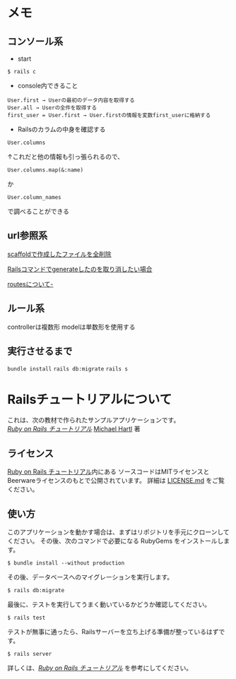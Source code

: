 # メモ

## コンソール系
- start
```
$ rails c
```

- console内できること
```
User.first → Userの最初のデータ内容を取得する
User.all → Userの全件を取得する
first_user = User.first → User.firstの情報を変数first_userに格納する
```

- Railsのカラムの中身を確認する

```shell
User.columns
```
↑これだと他の情報も引っ張られるので、

```shell
User.columns.map(&:name)
```
か
```shell
User.column_names
```
で調べることができる

## url参照系

[scaffoldで作成したファイルを全削除](https://tamamemo.hatenablog.com/entry/20120113/1326435969)

[Railsコマンドでgenerateしたのを取り消したい場合](https://shinodogg.com/?p=3341)

[routesについて-](https://railsguides.jp/routing.html)

## ルール系

controllerは複数形
modelは単数形を使用する

## 実行させるまで

`bundle install`
`rails db:migrate`
`rails s`

# Railsチュートリアルについて

これは、次の教材で作られたサンプルアプリケーションです。   
[*Ruby on Rails チュートリアル*](https://railstutorial.jp/)
[Michael Hartl](http://www.michaelhartl.com/) 著

## ライセンス

[Ruby on Rails チュートリアル](https://railstutorial.jp/)内にある
ソースコードはMITライセンスとBeerwareライセンスのもとで公開されています。
詳細は [LICENSE.md](LICENSE.md) をご覧ください。

## 使い方

このアプリケーションを動かす場合は、まずはリポジトリを手元にクローンしてください。
その後、次のコマンドで必要になる RubyGems をインストールします。

```
$ bundle install --without production
```

その後、データベースへのマイグレーションを実行します。

```
$ rails db:migrate
```

最後に、テストを実行してうまく動いているかどうか確認してください。

```
$ rails test
```

テストが無事に通ったら、Railsサーバーを立ち上げる準備が整っているはずです。

```
$ rails server
```

詳しくは、[*Ruby on Rails チュートリアル*](https://railstutorial.jp/)
を参考にしてください。
